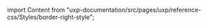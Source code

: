 
import Content from "uxp-documentation/src/pages/uxp/reference-css/Styles/border-right-style";

<Content query="product=xd"/>
